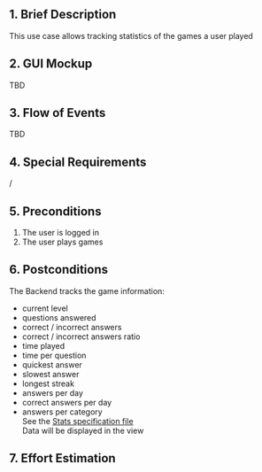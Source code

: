 ## 1. Brief Description
This use case allows tracking statistics of the games a user played
## 2. GUI Mockup
TBD
## 3. Flow of Events
TBD
## 4. Special Requirements
/ 
## 5. Preconditions
1. The user is logged in
2. The user plays games
## 6. Postconditions
The Backend tracks the game information:
- current level
- questions answered
- correct / incorrect answers
- correct / incorrect answers ratio
- time played
- time per question
- quickest answer
- slowest answer
- longest streak
- answers per day
- correct answers per day
- answers per category<br>
See the [Stats specification file](/documents/gameplay/plots_statstracking.pdf)<br>
Data will be displayed in the view
## 7. Effort Estimation